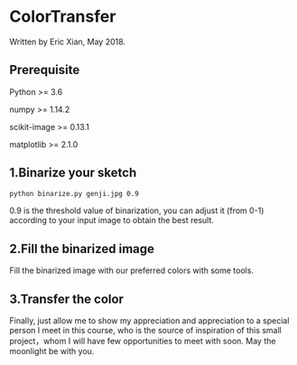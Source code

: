 # ColorTransfer

Written by Eric Xian, May 2018.


## Prerequisite

Python >= 3.6

numpy >= 1.14.2

scikit-image >= 0.13.1

matplotlib >= 2.1.0

## 1.Binarize your sketch

```bash
python binarize.py genji.jpg 0.9
```
0.9 is the threshold value of binarization, you can adjust it (from 0-1) according to your input image to obtain the best result.

## 2.Fill the binarized image 
Fill the binarized image with our preferred colors with some tools.

## 3.Transfer the color


 

 
 
 
 

Finally, just allow me to show my appreciation and appreciation to a special person I meet in this course, who is the source of inspiration of this small project，whom I will have few opportunities
to meet with soon. May the moonlight be with you.
